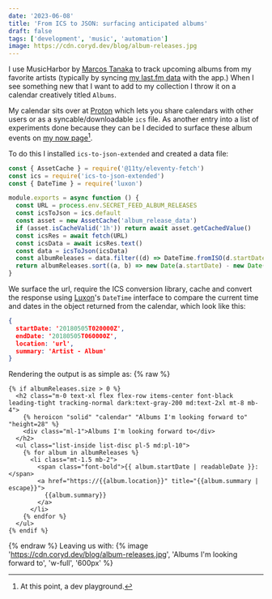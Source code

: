 ```yaml
---
date: '2023-06-08'
title: 'From ICS to JSON: surfacing anticipated albums'
draft: false
tags: ['development', 'music', 'automation']
image: https://cdn.coryd.dev/blog/album-releases.jpg
---
```


I use MusicHarbor by [Marcos Tanaka](https://marcosatanaka.com) to track upcoming albums from my favorite artists (typically by syncing [my last.fm data](https://www.last.fm/user/cdme_) with the app.) When I see something new that I want to add to my collection I throw it on a calendar creatively titled `Albums`.<!-- excerpt -->

My calendar sits over at <a href="https://pr.tn/ref/X775YX40Z50G" onclick="va('event',{name:'Proton referral',data:{location:'Referrals'}})">Proton</a> which lets you share calendars with other users or as a syncable/downloadable `ics` file. As another entry into a list of experiments done because they can be I decided to surface these album events on [my now page](https://coryd.dev/now)[^1].

To do this I installed `ics-to-json-extended` and created a data file:

```javascript
const { AssetCache } = require('@11ty/eleventy-fetch')
const ics = require('ics-to-json-extended')
const { DateTime } = require('luxon')

module.exports = async function () {
  const URL = process.env.SECRET_FEED_ALBUM_RELEASES
  const icsToJson = ics.default
  const asset = new AssetCache('album_release_data')
  if (asset.isCacheValid('1h')) return await asset.getCachedValue()
  const icsRes = await fetch(URL)
  const icsData = await icsRes.text()
  const data = icsToJson(icsData)
  const albumReleases = data.filter((d) => DateTime.fromISO(d.startDate) > DateTime.now())
  return albumReleases.sort((a, b) => new Date(a.startDate) - new Date(b.startDate))
}
```

We surface the url, require the ICS conversion library, cache and convert the response using [Luxon](https://www.npmjs.com/package/luxon)'s `DateTime` interface to compare the current time and dates in the object returned from the calendar, which look like this:

```json
{
  startDate: '20180505T020000Z',
  endDate: '20180505T060000Z',
  location: 'url',
  summary: 'Artist - Album'
}
```

Rendering the output is as simple as:
{% raw %}

```liquid
{% if albumReleases.size > 0 %}
  <h2 class="m-0 text-xl flex flex-row items-center font-black leading-tight tracking-normal dark:text-gray-200 md:text-2xl mt-8 mb-4">
    {% heroicon "solid" "calendar" "Albums I'm looking forward to" "height=28" %}
    <div class="ml-1">Albums I'm looking forward to</div>
  </h2>
  <ul class="list-inside list-disc pl-5 md:pl-10">
    {% for album in albumReleases %}
      <li class="mt-1.5 mb-2">
        <span class="font-bold">{{ album.startDate | readableDate }}: </span>
        <a href="https://{{album.location}}" title="{{album.summary | escape}}">
          {{album.summary}}
        </a>
      </li>
    {% endfor %}
  </ul>
{% endif %}
```

{% endraw %}
Leaving us with:
{% image 'https://cdn.coryd.dev/blog/album-releases.jpg', 'Albums I\'m looking forward to', 'w-full', '600px' %}

[^1]: At this point, a dev playground.
